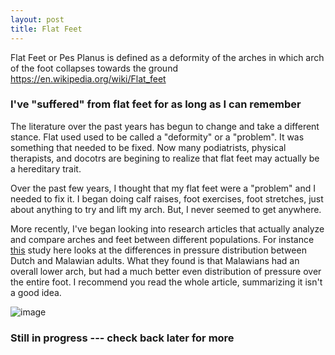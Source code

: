 ```yaml
---
layout: post
title: Flat Feet 
---
```


Flat Feet or Pes Planus is defined as a deformity of the arches in which arch of the foot collapses towards the ground
https://en.wikipedia.org/wiki/Flat_feet

### I've "suffered" from flat feet for as long as I can remember
The literature over the past years has begun to change and take a different stance. Flat used used to be called a "deformity" or
a "problem". It was something that needed to be fixed. Now many podiatrists, physical therapists, and docotrs are begining to realize
that flat feet may actually be a hereditary trait.

Over the past few years, I thought that my flat feet were a "problem" and I needed to fix it. I began doing calf raises, foot exercises,
foot stretches, just about anything to try and lift my arch. But, I never seemed to get anywhere.

More recently, I've began looking into research articles that actually analyze and compare arches and feet between different
populations. For instance [this](https://www.ncbi.nlm.nih.gov/pmc/articles/PMC3585310/) study here looks at the differences in
pressure distribution between Dutch and Malawian adults. What they found is that Malawians had an overall lower arch, but had a
much better even distribution of pressure over the entire foot. I recommend you read the whole article, summarizing it isn't a good idea.

![image](https://www.ncbi.nlm.nih.gov/pmc/articles/PMC3585310/bin/pone.0057209.g003.jpg)

### Still in progress --- check back later for more
